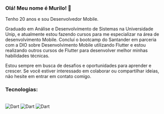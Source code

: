 ### Olá! Meu nome é Murilo! 👋 

 Tenho 20 anos e sou Desenvolvedor Mobile.

Graduado em Análise e Desenvolvimento de Sistemas na Universidade Unip, e atualmente estou fazendo cursos para me especializar na área de desenvolvimento Mobile. Concluí o bootcamp do Santander em parceria com a DIO sobre Desenvolvimento Mobile utilizando Flutter e estou realizando outros cursos de Flutter para desenvolver melhor minhas habilidades técnicas.

Estou sempre em busca de desafios e oportunidades para aprender e crescer. Se você estiver interessado em colaborar ou compartilhar ideias, não hesite em entrar em contato comigo. 

### Tecnologias:

<div style="display: inline_block"><br/>

<img align="center" alt="Dart" src="https://img.shields.io/badge/Dart-0175C2?style=for-the-badge&logo=dart&logoColor=white"/>
<img align="center" alt="Dart" src="https://img.shields.io/badge/Flutter-02569B?style=for-the-badge&logo=flutter&logoColor=white"/>
<img align="center" alt="Dart" src="https://img.shields.io/badge/Kotlin-0095D5?&style=for-the-badge&logo=kotlin&logoColor=white"/>

